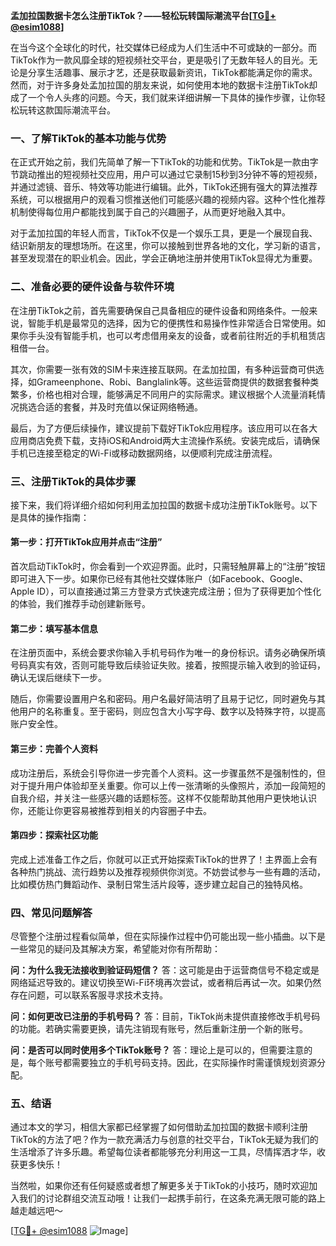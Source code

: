 **孟加拉国数据卡怎么注册TikTok？——轻松玩转国际潮流平台[[TG💪+ @esim1088](https://t.me/s/esim1088)]**

在当今这个全球化的时代，社交媒体已经成为人们生活中不可或缺的一部分。而TikTok作为一款风靡全球的短视频社交平台，更是吸引了无数年轻人的目光。无论是分享生活趣事、展示才艺，还是获取最新资讯，TikTok都能满足你的需求。然而，对于许多身处孟加拉国的朋友来说，如何使用本地的数据卡注册TikTok却成了一个令人头疼的问题。今天，我们就来详细讲解一下具体的操作步骤，让你轻松玩转这款国际潮流平台。

### 一、了解TikTok的基本功能与优势

在正式开始之前，我们先简单了解一下TikTok的功能和优势。TikTok是一款由字节跳动推出的短视频社交应用，用户可以通过它录制15秒到3分钟不等的短视频，并通过滤镜、音乐、特效等功能进行编辑。此外，TikTok还拥有强大的算法推荐系统，可以根据用户的观看习惯推送他们可能感兴趣的视频内容。这种个性化推荐机制使得每位用户都能找到属于自己的兴趣圈子，从而更好地融入其中。

对于孟加拉国的年轻人而言，TikTok不仅是一个娱乐工具，更是一个展现自我、结识新朋友的理想场所。在这里，你可以接触到世界各地的文化，学习新的语言，甚至发现潜在的职业机会。因此，学会正确地注册并使用TikTok显得尤为重要。

### 二、准备必要的硬件设备与软件环境

在注册TikTok之前，首先需要确保自己具备相应的硬件设备和网络条件。一般来说，智能手机是最常见的选择，因为它的便携性和易操作性非常适合日常使用。如果你手头没有智能手机，也可以考虑借用亲友的设备，或者前往附近的手机租赁店租借一台。

其次，你需要一张有效的SIM卡来连接互联网。在孟加拉国，有多种运营商可供选择，如Grameenphone、Robi、Banglalink等。这些运营商提供的数据套餐种类繁多，价格也相对合理，能够满足不同用户的实际需求。建议根据个人流量消耗情况挑选合适的套餐，并及时充值以保证网络畅通。

最后，为了方便后续操作，建议提前下载好TikTok应用程序。该应用可以在各大应用商店免费下载，支持iOS和Android两大主流操作系统。安装完成后，请确保手机已连接至稳定的Wi-Fi或移动数据网络，以便顺利完成注册流程。

### 三、注册TikTok的具体步骤

接下来，我们将详细介绍如何利用孟加拉国的数据卡成功注册TikTok账号。以下是具体的操作指南：

#### 第一步：打开TikTok应用并点击“注册”

首次启动TikTok时，你会看到一个欢迎界面。此时，只需轻触屏幕上的“注册”按钮即可进入下一步。如果你已经有其他社交媒体账户（如Facebook、Google、Apple ID），可以直接通过第三方登录方式快速完成注册；但为了获得更加个性化的体验，我们推荐手动创建新账号。

#### 第二步：填写基本信息

在注册页面中，系统会要求你输入手机号码作为唯一的身份标识。请务必确保所填号码真实有效，否则可能导致后续验证失败。接着，按照提示输入收到的验证码，确认无误后继续下一步。

随后，你需要设置用户名和密码。用户名最好简洁明了且易于记忆，同时避免与其他用户的名称重复。至于密码，则应包含大小写字母、数字以及特殊字符，以提高账户安全性。

#### 第三步：完善个人资料

成功注册后，系统会引导你进一步完善个人资料。这一步骤虽然不是强制性的，但对于提升用户体验却至关重要。你可以上传一张清晰的头像照片，添加一段简短的自我介绍，并关注一些感兴趣的话题标签。这样不仅能帮助其他用户更快地认识你，还能让你更容易被推荐到相关的内容圈子中去。

#### 第四步：探索社区功能

完成上述准备工作之后，你就可以正式开始探索TikTok的世界了！主界面上会有各种热门挑战、流行趋势以及推荐视频供你浏览。不妨尝试参与一些有趣的活动，比如模仿热门舞蹈动作、录制日常生活片段等，逐步建立起自己的独特风格。

### 四、常见问题解答

尽管整个注册过程看似简单，但在实际操作过程中仍可能出现一些小插曲。以下是一些常见的疑问及其解决方案，希望能对你有所帮助：

**问：为什么我无法接收到验证码短信？**
答：这可能是由于运营商信号不稳定或是网络延迟导致的。建议切换至Wi-Fi环境再次尝试，或者稍后再试一次。如果仍然存在问题，可以联系客服寻求技术支持。

**问：如何更改已注册的手机号码？**
答：目前，TikTok尚未提供直接修改手机号码的功能。若确实需要更换，请先注销现有账号，然后重新注册一个新的账号。

**问：是否可以同时使用多个TikTok账号？**
答：理论上是可以的，但需要注意的是，每个账号都需要独立的手机号码支持。因此，在实际操作时需谨慎规划资源分配。

### 五、结语

通过本文的学习，相信大家都已经掌握了如何借助孟加拉国的数据卡顺利注册TikTok的方法了吧？作为一款充满活力与创意的社交平台，TikTok无疑为我们的生活增添了许多乐趣。希望每位读者都能够充分利用这一工具，尽情挥洒才华，收获更多快乐！

当然啦，如果你还有任何疑惑或者想了解更多关于TikTok的小技巧，随时欢迎加入我们的讨论群组交流互动哦！让我们一起携手前行，在这条充满无限可能的路上越走越远吧～

[[TG💪+ @esim1088](https://t.me/s/esim1088) ![Image](https://i.postimg.cc/4NQfJmqS/Snipaste-2025-05-13-00-14-12.png)]